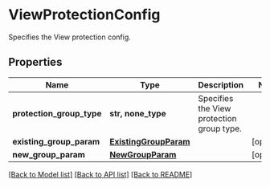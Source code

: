 # ViewProtectionConfig

Specifies the View protection config.

## Properties
Name | Type | Description | Notes
------------ | ------------- | ------------- | -------------
**protection_group_type** | **str, none_type** | Specifies the View protection group type. | 
**existing_group_param** | [**ExistingGroupParam**](ExistingGroupParam.md) |  | [optional] 
**new_group_param** | [**NewGroupParam**](NewGroupParam.md) |  | [optional] 

[[Back to Model list]](../README.md#documentation-for-models) [[Back to API list]](../README.md#documentation-for-api-endpoints) [[Back to README]](../README.md)


